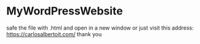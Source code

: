 # MyWordPressWebsite
safe the file with .html and open in a new window or just visit this address: https://carlosalbertoit.com/   thank you
